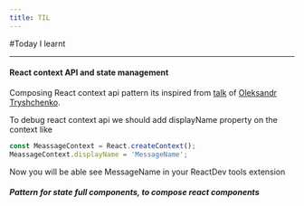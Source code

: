 ```yaml
---
title: TIL
---
```


#Today I learnt 

---

#### React context API and state management

Composing React context api pattern its inspired from [talk](https://www.youtube.com/watch?v=JDDxR1a15Yo) of  [ Oleksandr Tryshchenko](https://tryshchenko.com/). 

To debug react context api we should add displayName property on the context like 

```javascript
const MeassageContext = React.createContext();
MeassageContext.displayName = 'MessageName';
```

Now you will be able see MessageName in your ReactDev tools extension

##### Pattern for state full components, to compose react components 
